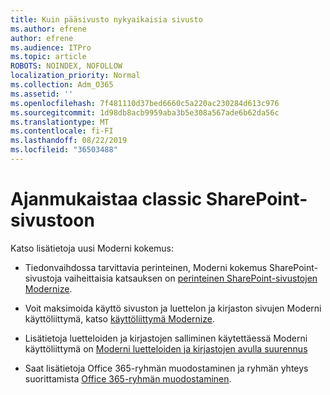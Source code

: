 ```yaml
---
title: Kuin pääsivusto nykyaikaisia sivusto
ms.author: efrene
author: efrene
ms.audience: ITPro
ms.topic: article
ROBOTS: NOINDEX, NOFOLLOW
localization_priority: Normal
ms.collection: Adm_O365
ms.assetid: ''
ms.openlocfilehash: 7f481110d37bed6660c5a220ac230284d613c976
ms.sourcegitcommit: 1d98db8acb9959aba3b5e308a567ade6b62da56c
ms.translationtype: MT
ms.contentlocale: fi-FI
ms.lasthandoff: 08/22/2019
ms.locfileid: "36503488"
---
```

# <a name="modernize-your-classic-sharepoint-site"></a>Ajanmukaistaa classic SharePoint-sivustoon

Katso lisätietoja uusi Moderni kokemus:

- Tiedonvaihdossa tarvittavia perinteinen, Moderni kokemus SharePoint-sivustoja vaiheittaisia katsauksen on [perinteinen SharePoint-sivustojen Modernize](https://docs.microsoft.com/sharepoint/dev/transform/modernize-classic-sites).

- Voit maksimoida käyttö sivuston ja luettelon ja kirjaston sivujen Moderni käyttöliittymä, katso [käyttöliittymä Modernize](https://docs.microsoft.com/sharepoint/dev/transform/modernize-userinterface). 

- Lisätietoja luetteloiden ja kirjastojen salliminen käytettäessä Moderni käyttöliittymä on [Moderni luetteloiden ja kirjastojen avulla suurennus](https://docs.microsoft.com/sharepoint/dev/transform/modernize-userinterface-lists-and-libraries)

- Saat lisätietoja Office 365-ryhmän muodostaminen ja ryhmän yhteys suorittamista [Office 365-ryhmän muodostaminen](https://docs.microsoft.com/sharepoint/dev/transform/modernize-connect-to-office365-group).
